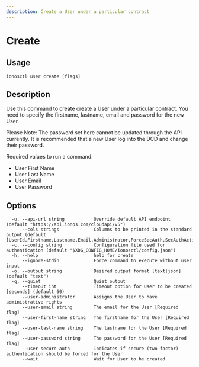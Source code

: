 ```yaml
---
description: Create a User under a particular contract
---
```


# Create

## Usage

```text
ionosctl user create [flags]
```

## Description

Use this command to create create a User under a particular contract. You need to specify the firstname, lastname, email and password for the new User.

Please Note: The password set here cannot be updated through the API currently. It is recommended that a new User log into the DCD and change their password.

Required values to run a command:

* User First Name
* User Last Name
* User Email
* User Password

## Options

```text
  -u, --api-url string           Override default API endpoint (default "https://api.ionos.com/cloudapi/v5")
      --cols strings             Columns to be printed in the standard output (default [UserId,Firstname,Lastname,Email,Administrator,ForceSecAuth,SecAuthActive,S3CanonicalUserId,Active])
  -c, --config string            Configuration file used for authentication (default "$XDG_CONFIG_HOME/ionosctl/config.json")
  -h, --help                     help for create
      --ignore-stdin             Force command to execute without user input
  -o, --output string            Desired output format [text|json] (default "text")
  -q, --quiet                    Quiet output
      --timeout int              Timeout option for User to be created [seconds] (default 60)
      --user-administrator       Assigns the User to have administrative rights
      --user-email string        The email for the User [Required flag]
      --user-first-name string   The firstname for the User [Required flag]
      --user-last-name string    The lastname for the User [Required flag]
      --user-password string     The password for the User [Required flag]
      --user-secure-auth         Indicates if secure (two-factor) authentication should be forced for the User
      --wait                     Wait for User to be created
```

